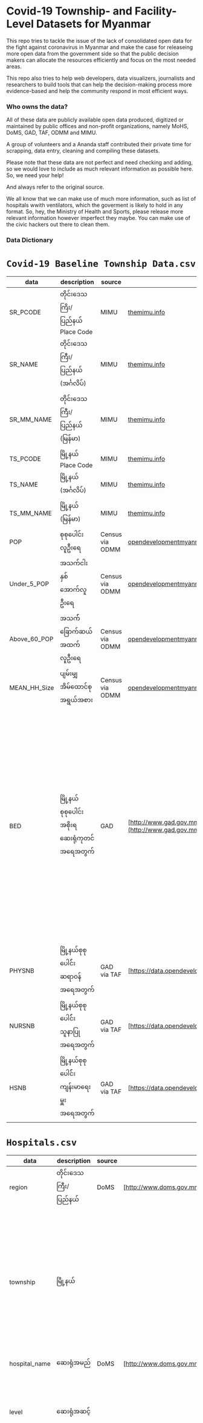 # Covid-19 Township- and Facility-Level Datasets for Myanmar

This repo tries to tackle the issue of the lack of consolidated open data for the fight against coronavirus in Myanmar and make the case for releaseing more open data from the government side so that the public decision makers can allocate the resources efficiently and focus on the most needed areas. 

This repo also tries to help web developers, data visualizers, journalists and researchers to build tools that can help the decision-making process more evidence-based and help the community respond in most efficient ways. 

### Who owns the data?

All of these data are publicly available open data produced, digitized or maintained by public offices and non-profit organizations, namely MoHS, DoMS, GAD, TAF, ODMM and MIMU. 

A group of volunteers and a Ananda staff contributed their private time for scrapping, data entry, cleaning and compiling these datasets.

Please note that these data are not perfect and need checking and adding, so we would love to include as much relevant information as possible here. So, we need your help! 

And always refer to the original source.   

We all know that we can make use of much more information, such as list of hospitals wwith ventilators, which the goverment is likely to hold in any format. So, hey, the Ministry of Health and Sports, please release more relevant information however imperfect they maybe. You can make use of the civic hackers out there to clean them. 

### Data Dictionary  

# `Covid-19 Baseline Township Data.csv`

| data           | description                                   | source                              | url                                                                                                                                                                                                                                                                                                                                                                                                                                                                                                  | remark                                                                                                   |
| -------------- | --------------------------------------------- | ----------------------------------- | ---------------------------------------------------------------------------------------------------------------------------------------------------------------------------------------------------------------------------------------------------------------------------------------------------------------------------------------------------------------------------------------------------------------------------------------------------------------------------------------------------- | -------------------------------------------------------------------------------------------------------- |
| SR\_PCODE      | တိုင်းဒေသကြိး/ပြည်နယ် Place Code              | MIMU                                | [themimu.info](http://themimu.info)                                                                                                                                                                                                                                                                                                                                                                                                                                                                  |                                                                                                          |
| SR\_NAME       | တိုင်းဒေသကြီး/ပြည်နယ် (အင်္ဂလိပ်)             | MIMU                                | [themimu.info](http://themimu.info)                                                                                                                                                                                                                                                                                                                                                                                                                                                                  |                                                                                                          |
| SR\_MM\_NAME   | တိုင်းဒေသကြီး/ပြည်နယ် (မြန်မာ)                | MIMU                                | [themimu.info](http://themimu.info)                                                                                                                                                                                                                                                                                                                                                                                                                                                                  |                                                                                                          |
| TS\_PCODE      | မြို့နယ် Place Code                           | MIMU                                | [themimu.info](http://themimu.info)                                                                                                                                                                                                                                                                                                                                                                                                                                                                  |                                                                                                          |
| TS\_NAME       | မြို့နယ် (အင်္ဂလိပ်)                          | MIMU                                | [themimu.info](http://themimu.info)                                                                                                                                                                                                                                                                                                                                                                                                                                                                  |                                                                                                          |
| TS\_MM\_NAME   | မြို့နယ် (မြန်မာ)                             | MIMU                                | [themimu.info](http://themimu.info)                                                                                                                                                                                                                                                                                                                                                                                                                                                                  |                                                                                                          |
| POP            | စုစုပေါင်းလူဦးရေ                              | Census via ODMM                     | [opendevelopmentmyanmar.org](http://opendevelopmentmyanmar.org)                                                                                                                                                                                                                                                                                                                                                                                                                                      |                                                                                                          |
| Under\_5\_POP  | အသက်ငါးနှစ်အောက်လူဦးရေ                        | Census via ODMM                     | [opendevelopmentmyanmar.org](http://opendevelopmentmyanmar.org)                                                                                                                                                                                                                                                                                                                                                                                                                                      |                                                                                                          |
| Above\_60\_POP | အသက််ခြောက်ဆယ်အထက်လူဦးရေ                      | Census via ODMM                     | [opendevelopmentmyanmar.org](http://opendevelopmentmyanmar.org)                                                                                                                                                                                                                                                                                                                                                                                                                                      |                                                                                                          |
| MEAN\_HH\_Size | ပျမ်းမျှအိမ်ထောင်စုအရွယ်အစား                  | Census via ODMM                     | [opendevelopmentmyanmar.org](http://opendevelopmentmyanmar.org)                                                                                                                                                                                                                                                                                                                                                                                                                                      |                                                                                                          |
| BED            | မြို့နယ်စုစုပေါင်း အစိုးရ ဆေးရုံကုတင်အရေအတွက် | GAD         | [http://www.gad.gov.mm/my/content/%E1%80%92%E1%80%B1%E1%80%9E%E1%80%86%E1%80%AD%E1%80%AF%E1%80%84%E1%80%BA%E1%80%9B%E1%80%AC%E1%80%A1%E1%80%81%E1%80%BB%E1%80%80%E1%80%BA%E1%80%A1%E1%80%9C%E1%80%80%E1%80%BA%E1%80%99%E1%80%BB%E1%80%AC%E1%80%B8](http://www.gad.gov.mm/my/content/%E1%80%92%E1%80%B1%E1%80%9E%E1%80%86%E1%80%AD%E1%80%AF%E1%80%84%E1%80%BA%E1%80%9B%E1%80%AC%E1%80%A1%E1%80%81%E1%80%BB%E1%80%80%E1%80%BA%E1%80%A1%E1%80%9C%E1%80%80%E1%80%BA%E1%80%99%E1%80%BB%E1%80%AC%E1%80%B8) | ဆေးရုံစာရင်း dataset မှစာရင်းကို ပေါင်းထားခြင်းဖြစ်ပါသည်။ ကုသရေးဦးစီးဌာနအောက်မှ ဆေးရုံများသာ ပါဝင်ပါသည်။ |
| PHYSNB         | မြို့နယ်စုစုပေါင််း ဆရာဝန်အရေအတွက်            | GAD via TAF | [https://data.opendevelopmentmekong.net/dataset/68c62eb8-399d-42f4-a786-131bc0460844](https://data.opendevelopmentmekong.net/dataset/68c62eb8-399d-42f4-a786-131bc0460844)                                                                                                                                                                                                                                                                                                                           |                                                                                                          |
| NURSNB         | မြို့နယ်စုစုပေါင််း သူနာပြုအရေအတွက်           | GAD via TAF | [https://data.opendevelopmentmekong.net/dataset/68c62eb8-399d-42f4-a786-131bc0460844](https://data.opendevelopmentmekong.net/dataset/68c62eb8-399d-42f4-a786-131bc0460844)                                                                                                                                                                                                                                                                                                                           |                                                                                                          |
| HSNB           | မြို့နယ်စုစုပေါင််း ကျန်းမာရေးမှူးအရေအတွက်    | GAD via TAF | [https://data.opendevelopmentmekong.net/dataset/68c62eb8-399d-42f4-a786-131bc0460844](https://data.opendevelopmentmekong.net/dataset/68c62eb8-399d-42f4-a786-131bc0460844)



# `Hospitals.csv`

| data           | description                 | source                      | url                                                                                                                                                                                                                                                                                                                                                                                                                                                                                                  | remark                                                                                             |
| -------------- | --------------------------- | --------------------------- | ---------------------------------------------------------------------------------------------------------------------------------------------------------------------------------------------------------------------------------------------------------------------------------------------------------------------------------------------------------------------------------------------------------------------------------------------------------------------------------------------------- | -------------------------------------------------------------------------------------------------- |
| region         | တိုင်းဒေသကြီး/ပြည်နယ်       | DoMS              | [http://www.doms.gov.mm/](http://www.doms.gov.mm/)                                                                                                                                                                                                                                                                                                                                                                                                                                                   |                                                                                                    |
| township       | မြို့နယ်                    |                             |                                                                                                                                                                                                                                                                                                                                                                                                                                                                                                      | ကုသရေးမှစာရင်းတွင် မြို့နယ်အလိုက်ခွဲမထားသဖြင့် ထွေအုပ်စာရင်းဖြင့် တိုက်ဆိုင်၍ မြို့နယ်ခွဲထားပါသည်။ |
| hospital\_name | ဆေးရုံအမည်                  | DoMS              | [http://www.doms.gov.mm/](http://www.doms.gov.mm/)                                                                                                                                                                                                                                                                                                                                                                                                                                                   |                                                                                                    |
| level          | ဆေးရုံအဆင့်                 |                             |                                                                                                                                                                                                                                                                                                                                                                                                                                                                                                      | အမည်ကိုကြည့်၍ ထုတ်နုတ်ထားခြင်းဖြစ်သဖြင့် မပြည့်စုံပါ။                                              |
| bed            | ကုတင်အရေအတွက်               | GAD | [http://www.gad.gov.mm/my/content/%E1%80%92%E1%80%B1%E1%80%9E%E1%80%86%E1%80%AD%E1%80%AF%E1%80%84%E1%80%BA%E1%80%9B%E1%80%AC%E1%80%A1%E1%80%81%E1%80%BB%E1%80%80%E1%80%BA%E1%80%A1%E1%80%9C%E1%80%80%E1%80%BA%E1%80%99%E1%80%BB%E1%80%AC%E1%80%B8](http://www.gad.gov.mm/my/content/%E1%80%92%E1%80%B1%E1%80%9E%E1%80%86%E1%80%AD%E1%80%AF%E1%80%84%E1%80%BA%E1%80%9B%E1%80%AC%E1%80%A1%E1%80%81%E1%80%BB%E1%80%80%E1%80%BA%E1%80%A1%E1%80%9C%E1%80%80%E1%80%BA%E1%80%99%E1%80%BB%E1%80%AC%E1%80%B8) | ကုသရေးဦးစီးဌာနမှ ဆေးရုံစာရင်းနှင့် ထွေအုပ်စာရင်းတွင် ကွဲလွဲမှုအချို့ရှိပါသည်။                      |
| lat            | ဆေးရုံတည်နေရာ လတ္တီကျုဒ်    | DoMS              | [http://www.doms.gov.mm/](http://www.doms.gov.mm/)                                                                                                                                                                                                                                                                                                                                                                                                                                                   |                                                                                                    |
| long           | ဆေးရုံတည်နေရာ လောင်ဂျီကျုဒ် | DoMS              | [http://www.doms.gov.mm/](http://www.doms.gov.mm/)                                                                                                                                                                                                                                                                                                                                                                                                                                                   |                                                                                                    |
| coordinates    | ဆေးရုံတည်နေရာ ကိုသြဓိနိတ်   | DoMS              | [http://www.doms.gov.mm/](http://www.doms.gov.mm/) 

# `MOHS Dashboard Data --date--.csv`

| data      | description                   | source | url                                                                                                                                                                                        | remark |
| --------- | ----------------------------- | ------ | ------------------------------------------------------------------------------------------------------------------------------------------------------------------------------------------ | ------ |
| SR        | တိုင်းဒေသကြီး/ပြည်နယ်         | MoHS   | [https://doph.maps.arcgis.com/apps/opsdashboard/index.html#/f8fb4ccc3d2d42c7ab0590dbb3fc26b8](https://doph.maps.arcgis.com/apps/opsdashboard/index.html#/f8fb4ccc3d2d42c7ab0590dbb3fc26b8) |        |
| Township  | မြို့နယ်                      | MoHS   | [https://doph.maps.arcgis.com/apps/opsdashboard/index.html#/f8fb4ccc3d2d42c7ab0590dbb3fc26b8](https://doph.maps.arcgis.com/apps/opsdashboard/index.html#/f8fb4ccc3d2d42c7ab0590dbb3fc26b8) |        |
| Hospital  | ဆေးရုံအမည်(အင်္ဂလိပ်)         | MoHS   | [https://doph.maps.arcgis.com/apps/opsdashboard/index.html#/f8fb4ccc3d2d42c7ab0590dbb3fc26b8](https://doph.maps.arcgis.com/apps/opsdashboard/index.html#/f8fb4ccc3d2d42c7ab0590dbb3fc26b8) |        |
| HosPt     | စောင့်ကြည့်/သံသယ              | MoHS   | [https://doph.maps.arcgis.com/apps/opsdashboard/index.html#/f8fb4ccc3d2d42c7ab0590dbb3fc26b8](https://doph.maps.arcgis.com/apps/opsdashboard/index.html#/f8fb4ccc3d2d42c7ab0590dbb3fc26b8) |        |
| PUI       | စောင့်ကြည့်လူနာ               | MoHS   | [https://doph.maps.arcgis.com/apps/opsdashboard/index.html#/f8fb4ccc3d2d42c7ab0590dbb3fc26b8](https://doph.maps.arcgis.com/apps/opsdashboard/index.html#/f8fb4ccc3d2d42c7ab0590dbb3fc26b8) |        |
| Suspected | သံသယလူနာ                      | MoHS   | [https://doph.maps.arcgis.com/apps/opsdashboard/index.html#/f8fb4ccc3d2d42c7ab0590dbb3fc26b8](https://doph.maps.arcgis.com/apps/opsdashboard/index.html#/f8fb4ccc3d2d42c7ab0590dbb3fc26b8) |        |
| M         | ကျား                          | MoHS   | [https://doph.maps.arcgis.com/apps/opsdashboard/index.html#/f8fb4ccc3d2d42c7ab0590dbb3fc26b8](https://doph.maps.arcgis.com/apps/opsdashboard/index.html#/f8fb4ccc3d2d42c7ab0590dbb3fc26b8) |        |
| F         | မ                             | MoHS   | [https://doph.maps.arcgis.com/apps/opsdashboard/index.html#/f8fb4ccc3d2d42c7ab0590dbb3fc26b8](https://doph.maps.arcgis.com/apps/opsdashboard/index.html#/f8fb4ccc3d2d42c7ab0590dbb3fc26b8) |        |
| Child     | ကလေး                          | MoHS   | [https://doph.maps.arcgis.com/apps/opsdashboard/index.html#/f8fb4ccc3d2d42c7ab0590dbb3fc26b8](https://doph.maps.arcgis.com/apps/opsdashboard/index.html#/f8fb4ccc3d2d42c7ab0590dbb3fc26b8) |        |
| Adult     | လူကြီး                        | MoHS   | [https://doph.maps.arcgis.com/apps/opsdashboard/index.html#/f8fb4ccc3d2d42c7ab0590dbb3fc26b8](https://doph.maps.arcgis.com/apps/opsdashboard/index.html#/f8fb4ccc3d2d42c7ab0590dbb3fc26b8) |        |
| Lab\_Neg  | ဓာတ်ခွဲအတည်ပြုပိုးမတွေ့လူနာ   | MoHS   | [https://doph.maps.arcgis.com/apps/opsdashboard/index.html#/f8fb4ccc3d2d42c7ab0590dbb3fc26b8](https://doph.maps.arcgis.com/apps/opsdashboard/index.html#/f8fb4ccc3d2d42c7ab0590dbb3fc26b8) |        |
| Confirmed | ဓာတ်ခွဲအတည်ပြုပိုးတွေ့လူနာ    | MoHS   | [https://doph.maps.arcgis.com/apps/opsdashboard/index.html#/f8fb4ccc3d2d42c7ab0590dbb3fc26b8](https://doph.maps.arcgis.com/apps/opsdashboard/index.html#/f8fb4ccc3d2d42c7ab0590dbb3fc26b8) |        |
| Pending   | ဓာတ်ခွဲအဖြေစောင့်ဆိုင်းဆဲလူနာ | MoHS   | [https://doph.maps.arcgis.com/apps/opsdashboard/index.html#/f8fb4ccc3d2d42c7ab0590dbb3fc26b8](https://doph.maps.arcgis.com/apps/opsdashboard/index.html#/f8fb4ccc3d2d42c7ab0590dbb3fc26b8) |        |
| DC        | ဆေးရုံဆင်းခွင့်ရလူနာ          | MoHS   | [https://doph.maps.arcgis.com/apps/opsdashboard/index.html#/f8fb4ccc3d2d42c7ab0590dbb3fc26b8](https://doph.maps.arcgis.com/apps/opsdashboard/index.html#/f8fb4ccc3d2d42c7ab0590dbb3fc26b8) |        |
| Latitude  | ဆေးရုံတည်နေရာ လတ္တီကျုဒ်      | MoHS   | [https://doph.maps.arcgis.com/apps/opsdashboard/index.html#/f8fb4ccc3d2d42c7ab0590dbb3fc26b8](https://doph.maps.arcgis.com/apps/opsdashboard/index.html#/f8fb4ccc3d2d42c7ab0590dbb3fc26b8) |        |
| Longitude | ဆေးရုံတည်နေရာ လောင်ဂျီကျုဒ်   | MoHS   | [https://doph.maps.arcgis.com/apps/opsdashboard/index.html#/f8fb4ccc3d2d42c7ab0590dbb3fc26b8](https://doph.maps.arcgis.com/apps/opsdashboard/index.html#/f8fb4ccc3d2d42c7ab0590dbb3fc26b8) |


# `Hospital Names in English and Burmese.csv`

| data             | description            | source                            | url                                                                                                                                                                                        | remark                                                                                                            |
| ---------------- | ---------------------- | --------------------------------- | ------------------------------------------------------------------------------------------------------------------------------------------------------------------------------------------ | ----------------------------------------------------------------------------------------------------------------- |
| hospital-name-en | ဆေးရုံအမည် (အင်္ဂလိပ်) | MoHS | [https://doph.maps.arcgis.com/apps/opsdashboard/index.html#/f8fb4ccc3d2d42c7ab0590dbb3fc26b8](https://doph.maps.arcgis.com/apps/opsdashboard/index.html#/f8fb4ccc3d2d42c7ab0590dbb3fc26b8) | ကျန်းမာရေးဝန်ကြီးဌာန၏ covid-19 dashboard တွင် ဖော်ပြသည့် ဆေးရုံအမည်များဖြစ်ပါသည်။                                 |
| hospital-name    | ဆေးရုံအမည် (မြန်မာ)    | DoMS                    | [http://www.doms.gov.mm/](http://www.doms.gov.mm/)   

# `Medical Supplies with Location.csv`
| data              | description                   | source |
| ----------------- | ----------------------------- | ------ |
| Sn                | အမှတ်စဉ်                      | MoHS   |
| Announcement Date | ကြေငြာချက်ထုတ်သည့်ရက်စွဲ      | MoHS   |
| Hospital-original | ဆေးရုံ (မူရင်းကြေငြာချက်)     | MoHS   |
| hospital-name-mm  | ဆေေးရုံအမည် (မြန်မာ)          | MoHS   |
| PPE               | PPE ဝတ်ဆုံ                    | MoHS   |
| Glove             | လက်အိတ်                       | MoHS   |
| N-95              | N-95 နှာခေါင်းစည်း            | MoHS   |
| Surgical Mask     | ခွဲစိတ်ခန်းသုံး နှာခေါင်းစည်း | MoHS   |
| Goggle            | မျက်မှန်                      | MoHS   |
| Shoe Cover        | ဖိနပ်ပိတ်                     | MoHS   |
| Remarks           | မှတ်ချက်                      | MoHS   |
| Ref               | ရင်းမြစ် (လင့်ခ်)             | MoHS   |
| lat               | လတ္တီကျုဒ်                    | DoMS   |
| long              | လောင်ဂျီကျုဒ်                 | DoMS   |

# `Development Partners Assistance.csv`
| data                 | description         |
| -------------------- | ------------------- |
| Organization/Country | အဖွဲဲ့အစည်း/နိုင်ငံ |
| Date                 | ရက်စွဲ              |
| Description          | ထောက်ပံ့မှု         |
| Type                 | အမျိုးအစား          |
| Amount               | ပမာဏ                |
| Remark               | မှတ်ချက်            |
| Source               | ရင်းမြစ်            |

# `MoHS Dashboard Data Archive`
Archived datasets of MoHS Dashboard Data

### Contributors/Volunteers

* Kyi Toe
* Phyo Ko Ko
* Aung Htun Lin (The Ananda)
* Nyan Lynn Myint (The Ananda)
* Htin Kyaw Aye (The Ananda) 

### Credits

* Medical Supplies original dataset compiled by Ko Nyein Chan Ko Ko and volunteers
* Development Partners Assistance data extracted from [this Medium post](https://medium.com/@leighmitchell/how-are-partners-supporting-myanmars-covid-19-response-cda866b6c74) by Leigh Mitchell
